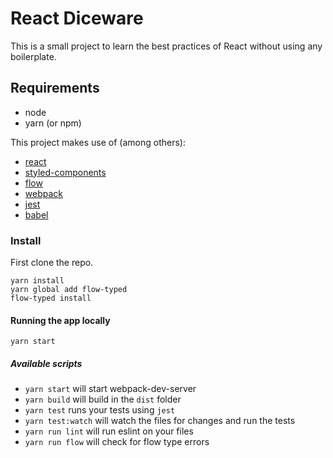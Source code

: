 # React Diceware

This is a small project to learn the best practices of React without using any boilerplate.

## Requirements

* node
* yarn (or npm)

This project makes use of (among others):

* [react](https://facebook.github.io/react/)
* [styled-components](https://styled-components.com/)
* [flow](https://flow.org)
* [webpack](webpack.js.org)
* [jest](https://facebook.github.io/jest/)
* [babel](https://babeljs.io/)

### Install

First clone the repo.

```shell
yarn install
yarn global add flow-typed
flow-typed install
```

#### Running the app locally

`yarn start`

##### Available scripts

* `yarn start` will start webpack-dev-server
* `yarn build` will build in the `dist` folder
* `yarn test` runs your tests using `jest`
* `yarn test:watch` will watch the files for changes and run the tests
* `yarn run lint` will run eslint on your files
* `yarn run flow` will check for flow type errors